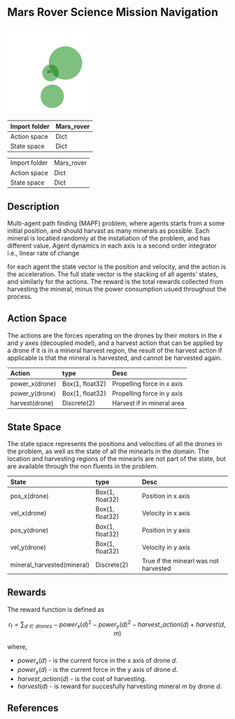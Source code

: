 <p style="font-size:25px;text-align:left"><b>Mars Rover Science Mission Navigation</b></p>

<a href="images/Rover_image.gif">
        <img src="images/Rover_image.gif" height="190" width="190" class="center" />
</a>

| Import folder     | Mars_rover  |
|:------------------|:------------|
| Action space      | Dict        |
| State space       | Dict        |

|       |      |
|:------------------|:------------|
| Import folder     | Mars_rover  |
| Action space      | Dict        |
| State space       | Dict        |


## Description
Multi-agent path finding (MAPF) problem, where agents starts from a some initial position, and should harvast as many minerals as possible. Each mineral is locatied randomly at the instatiation of the problem, and has different value. Agent dynamics in each axis is a second order integrator i.e., linear rate of change

for each agent the state vector is the position and velocity, and the action is the acceleration. The full state vector is the stacking of all agents’ states, and similarly for the actions. The reward is the total rewards collected from harvesting the mineral, minus the power consumption usued throughout the process.

## Action Space

The actions are the forces operating on the drones by their motors in the *x* and *y* axes (decoupled model), and a harvest action that can be applied by a drone if it is in a mineral harvest region, the result of the harvest action if applicable is that the mineral is harvested, and cannot be harvested again.

| Action               | type             |  Desc                          |
|:---------------------|:-----------------|:-------------------------------|
| power_x(drone)      | Box(1, float32)   |  Propelling force in x axis    |
| power_y(drone)      | Box(1, float32)   |     Propelling force in y axis |
| harvest(drone)      | Discrete(2)       |  Harvest if in mineral area    |

## State Space

The state space represents the positions and velocities of all the drones in the problem, as well as the state of all the minearls in the domain.
The location and harvesting regions of the minearls are not part of the state, but are available through the non fluents in the problem.

| State                      | type              |  Desc                                   |
|:---------------------------|:------------------|:----------------------------------------|
| pos_x(drone)               | Box(1, float32)   | Position in x axis                      |
| vel_x(drone)               | Box(1, float32)   |  Velocity in x axis                     |
| pos_y(drone)               | Box(1, float32)   |  Position in y axis                     |
| vel_y(drone)               | Box(1, float32)   |  Velocity in y axis                     |
| mineral_harvested(mineral) | Discrete(2)       |  True if the minearl was not harvested  |

## Rewards

The reward function is defined as 

$$r_t = \sum_{d \in drones} -power_x(d)^2 - power_y(d)^2 - harvest\_action(d) + harvest(d,m) $$ 

where, 
- $power_x(d)$ - is the current force in the x axis of drone *d*.
- $power_y(d)$ - is the current force in the y axis of drone *d*.
- $harvest\_action(d)$ - is the cost of harvesting.
- $harvest(d)$ - is reward for succesfully harvesting mineral *m* by drone *d*.


## References





